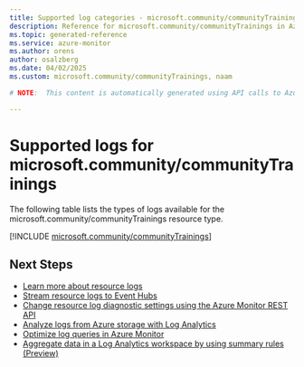 ```yaml
---
title: Supported log categories - microsoft.community/communityTrainings
description: Reference for microsoft.community/communityTrainings in Azure Monitor Logs.
ms.topic: generated-reference
ms.service: azure-monitor
ms.author: orens
author: osalzberg
ms.date: 04/02/2025
ms.custom: microsoft.community/communityTrainings, naam

# NOTE:  This content is automatically generated using API calls to Azure. Any edits made on these files will be overwritten in the next run of the script. 

---
```





# Supported logs for microsoft.community/communityTrainings  
The following table lists the types of logs available for the microsoft.community/communityTrainings resource type.
  

  
[!INCLUDE [microsoft.community/communityTrainings](~/reusable-content/ce-skilling/azure/includes/azure-monitor/reference/logs/microsoft-community-communitytrainings-logs-include.md)]  
  

## Next Steps

* [Learn more about resource logs](/azure/azure-monitor/essentials/platform-logs-overview)
* [Stream resource logs to Event Hubs](/azure/azure-monitor/essentials/resource-logs#send-to-azure-event-hubs)
* [Change resource log diagnostic settings using the Azure Monitor REST API](/rest/api/monitor/diagnosticsettings)
* [Analyze logs from Azure storage with Log Analytics](/azure/azure-monitor/essentials/resource-logs#send-to-log-analytics-workspace)
* [Optimize log queries in Azure Monitor](/azure/azure-monitor/logs/query-optimization)
* [Aggregate data in a Log Analytics workspace by using summary rules (Preview)](/azure/azure-monitor/logs/summary-rules)
